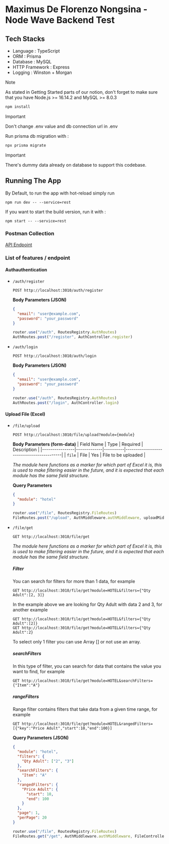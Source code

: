 # Maximus De Florenzo Nongsina - Node Wave Backend Test

## Tech Stacks 

- Language : TypeScript 
- ORM : Prisma 
- Database : MySQL
- HTTP Framework : Express 
- Logging : Winston + Morgan

> [!NOTE]  
>  As stated in Getting Started parts of our notion, don't forget to make sure that you have Node.js >= 16.14.2 and MySQL >= 8.0.3

```powershell
npm install
```
> [!IMPORTANT]  
Don't change .env value and db connection url in .env

Run prisma db migration with :

```powershell
npx prisma migrate
```

> [!IMPORTANT]  
> There's dummy data already on database to support this codebase.

## Running The App 
By Default, to run the app with hot-reload simply run 
```
npm run dev -- --service=rest
```

If you want to start the build version, run it with : 
```
npm start -- --service=rest
```

### Postman Collection
[API Endpoint](https://documenter.getpostman.com/view/26937832/2sB2j68VQk)

### List of features / endpoint
#### Authauthentication
- `/auth/register` 
  ```
  POST http://localhost:3010/auth/register
  ```

  **Body Parameters (JSON)**
  ```json
  {
    "email": "user@example.com",
    "password": "your_password"
  }
  ```

  ```js
  router.use("/auth", RoutesRegistry.AuthRoutes)
  AuthRoutes.post("/register", AuthController.register)
  ```

- `/auth/login` 
  ```
  POST http://localhost:3010/auth/login
  ```

  **Body Parameters (JSON)**
  ```json
  {
    "email": "user@example.com",
    "password": "your_password"
  }
  ```

  ```js
  router.use("/auth", RoutesRegistry.AuthRoutes)
  AuthRoutes.post("/login", AuthController.login)

#### Upload File (Excel) 
- `/file/upload` 
  ```
  POST http://localhost:3010/file/upload?module={module}
  ```

  **Body Parameters (form-data)**
  | Field Name     | Type        | Required | Description                              |
  |----------------|-------------|----------|------------------------------------------|
  | `file`         | File        | Yes      | File to be uploaded                      |


  *The module here functions as a marker for which part of Excel it is, this is used to make filtering easier in the future, and it is expected that each module has the same field structure.*

  **Query Parameters**
  ```json
  {
    "module": "hotel"
  }
  ```

  ```js
  router.use("/file", RoutesRegistry.FileRoutes)
  FileRoutes.post("/upload", AuthMiddleware.authMiddleware, uploadMiddleware.single("file"), FileController.upload)
  ```

- `/file/get` 
  ```
  GET http://localhost:3010/file/get
  ```

  *The module here functions as a marker for which part of Excel it is, this is used to make filtering easier in the future, and it is expected that each module has the same field structure.*

  ##### Filter
  You can search for filters for more than 1 data, for example
  ```
  GET http://localhost:3010/file/get?module=HOTEL&filters={"Qty Adult":[2, 3]}
  ```
  In the example above we are looking for Qty Adult with data 2 and 3, for another example
  ```
  GET http://localhost:3010/file/get?module=HOTEL&filters={"Qty Adult":[2]}
  GET http://localhost:3010/file/get?module=HOTEL&filters={"Qty Adult":2}
  ```
  To select only 1 filter you can use Array [] or not use an array.
  
  ##### searchFilters
  In this type of filter, you can search for data that contains the value you want to find, for example
  ```
  GET http://localhost:3010/file/get?module=HOTEL&searchFilters={"Item":"A"}
  ```

  ##### rangeFilters
  Range filter contains filters that take data from a given time range, for example
  ```
  GET http://localhost:3010/file/get?module=HOTEL&rangedFilters=[{"key":"Price Adult","start":10,"end":100}]
  ```

  **Query Parameters (JSON)**
  ```json
  {
    "module": "hotel",
    "filters": {
      "Qty Adult": ["2", "3"]
    },
    "searchFilters": {
      "Item": "A"
    },
    "rangedFilters": {
      "Price Adult": {
        "start": 10,
        "end": 100
      }
    },
    "page": 1,
    "perPage": 20
  }
  ```

  ```js
  router.use("/file", RoutesRegistry.FileRoutes)
  FileRoutes.get("/get", AuthMiddleware.authMiddleware, FileController.get)
  ```